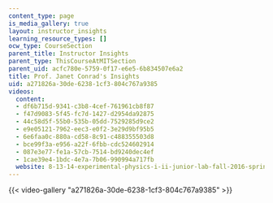 ```yaml
---
content_type: page
is_media_gallery: true
layout: instructor_insights
learning_resource_types: []
ocw_type: CourseSection
parent_title: Instructor Insights
parent_type: ThisCourseAtMITSection
parent_uid: acfc780e-5759-0f17-e6e5-6b834507e6a2
title: Prof. Janet Conrad's Insights
uid: a271826a-30de-6238-1cf3-804c767a9385
videos:
  content:
  - df6b715d-9341-c3b8-4cef-761961cb8f87
  - f47d9083-5f45-fc7d-1427-d2954da92875
  - 44c58d5f-55b0-535b-05dd-7529285d9ce2
  - e9e05121-7962-eec3-e0f2-3e29d9bf95b5
  - 6e6faa0c-880a-cd58-8c91-c488355503d8
  - bce99f3a-e956-a22f-6fbb-cdc524602914
  - 087e3e77-fe1a-57cb-7514-bd9240dec4ef
  - 1cae39e4-1bdc-4e7a-7b06-990994a717fb
  website: 8-13-14-experimental-physics-i-ii-junior-lab-fall-2016-spring-2017
---
```



{{< video-gallery "a271826a-30de-6238-1cf3-804c767a9385" >}}


